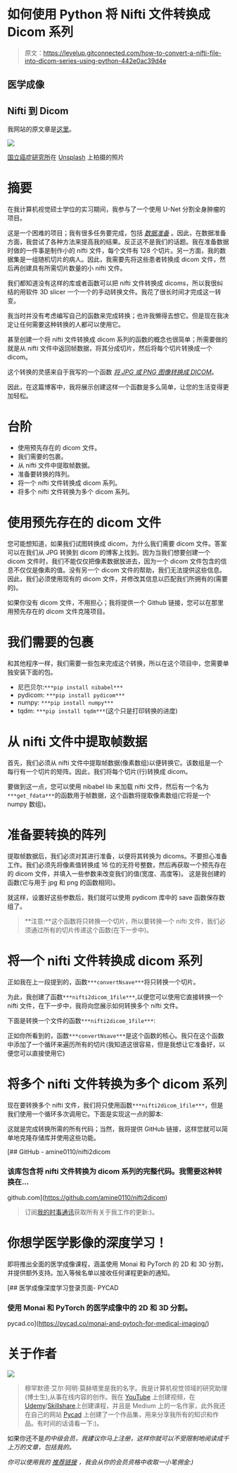 # 如何使用 Python 将 Nifti 文件转换成 Dicom 系列

> 原文：<https://levelup.gitconnected.com/how-to-convert-a-nifti-file-into-dicom-series-using-python-442e0ac39d4e>

## 医学成像

## Nifti 到 Dicom

我网站的原文章是[这里](https://pycad.co/nifti2dicom/)。

![](img/103cf6ae8d5d7b517b92a10a0aaa3ca8.png)

[国立癌症研究所](https://unsplash.com/@nci?utm_source=medium&utm_medium=referral)在 [Unsplash](https://unsplash.com?utm_source=medium&utm_medium=referral) 上拍摄的照片

# 摘要

在我计算机视觉硕士学位的实习期间，我参与了一个使用 U-Net 分割全身肿瘤的项目。

这是一个困难的项目；我有很多任务要完成，包括 [*数据准备*](https://pycad.co/preprocessing-3d-volumes-for-tumor-segmentation-using-monai-and-pytorch/) 。因此，在数据准备方面，我尝试了各种方法来提高我的结果。反正这不是我们的话题。我在准备数据时做的一件事是制作小的 nifti 文件，每个文件有 128 个切片。另一方面，我的数据集是一组随机切片的病人。因此，我需要先将这些患者转换成 dicom 文件，然后再创建具有所需切片数量的小 nifti 文件。

我们都知道没有这样的库或者函数可以把 nifti 文件转换成 dicoms，所以我很纠结的用软件 3D slicer 一个一个的手动转换文件。我花了很长时间才完成这一转变。

我当时并没有考虑编写自己的函数来完成转换；也许我懒得去想它。但是现在我决定让任何需要这种转换的人都可以使用它。

甚至创建一个将 nifti 文件转换成 dicom 系列的函数的概念也很简单；所需要做的就是从 nifti 文件中返回帧数据，将其分成切片，然后将每个切片转换成一个 dicom。

这个转换的灵感来自于我写的一个函数 [*将 JPG 或 PNG 图像转换成 DICOM*](https://pycad.co/convert-jpg-or-png-images-into-dicom/)。

因此，在这篇博客中，我将展示创建这样一个函数是多么简单，让您的生活变得更加轻松。

# 台阶

*   使用预先存在的 dicom 文件。
*   我们需要的包裹。
*   从 nifti 文件中提取帧数据。
*   准备要转换的阵列。
*   将一个 nifti 文件转换成 dicom 系列。
*   将多个 nifti 文件转换为多个 dicom 系列。

# 使用预先存在的 dicom 文件

您可能想知道，如果我们试图转换成 dicom，为什么我们需要 dicom 文件。答案可以在我们从 JPG 转换到 dicom 的博客上找到。因为当我们想要创建一个 dicom 文件时，我们不能仅仅把像素数据放进去，因为一个 dicom 文件包含的信息不仅仅是像素的值。没有另一个 dicom 文件的帮助，我们无法提供这些信息。因此，我们必须使用现有的 dicom 文件，并修改其信息以匹配我们所拥有的(需要的)。

如果你没有 dicom 文件，不用担心；我将提供一个 Github 链接，您可以在那里用预先存在的 dicom 文件克隆项目。

# 我们需要的包裹

和其他程序一样，我们需要一些包来完成这个转换，所以在这个项目中，您需要单独安装下面的包。

*   尼巴贝尔:`***pip install nibabel***`
*   pydicom: `***pip install pydicom***`
*   numpy: `***pip install numpy***`
*   tqdm: `***pip install tqdm***`(这个只是打印转换的进度)

# 从 nifti 文件中提取帧数据

首先，我们必须从 nifti 文件中提取帧数据(像素数组)以便转换它。该数组是一个每行有一个切片的矩阵。因此，我们将每个切片(行)转换成 dicom。

要做到这一点，您可以使用 nibabel lib 来加载 nifti 文件，然后有一个名为`***get_fdata***`的函数用于帧数据，这个函数将提取像素数组(它将是一个 numpy 数组)。

# 准备要转换的阵列

提取帧数据后，我们必须对其进行准备，以便将其转换为 dicoms。不要担心准备工作。我们必须先将像素值转换成 16 位的无符号整数，然后再获取一个预先存在的 dicom 文件，并填入一些参数来改变我们的值(宽度、高度等)。
这是我创建的函数(它与用于 jpg 和 png 的函数相同)。

就这样，设置好这些参数后，我们就可以使用 pydicom 库中的 save 函数保存数组了。

> **注意:**这个函数将只转换一个切片，所以要转换一个 nifti 文件，我们必须通过所有的切片传递这个函数(在下一步中)。

# 将一个 nifti 文件转换成 dicom 系列

正如我在上一段提到的，函数`***convertNsave***`将只转换一个切片。

为此，我创建了函数`***nifti2dicom_1file***`,以便您可以使用它直接转换一个 nifti 文件，在下一步中，我将向您展示如何转换多个 nifti 文件。

下面是转换一个文件的函数`***nifti2dicom_1file***`:

正如你所看到的，函数`***convertNsave***`是这个函数的核心。我只在这个函数中添加了一个循环来遍历所有的切片(我知道这很容易，但是我想让它准备好，以便您可以直接使用它)

# 将多个 nifti 文件转换为多个 dicom 系列

现在要转换多个 nifti 文件，我们将只使用函数`***nifti2dicom_1file***`，但是我们使用一个循环多次调用它。下面是实现这一点的脚本:

这就是完成转换所需的所有代码；当然，我将提供 GitHub 链接，这样您就可以简单地克隆存储库并使用这些功能。

[](https://github.com/amine0110/nifti2dicom) [## GitHub - amine0110/nifti2dicom

### 该库包含将 nifti 文件转换为 dicom 系列的完整代码。我需要这种转换在…

github.com](https://github.com/amine0110/nifti2dicom) 

> 订阅[我的时事通讯](https://astounding-teacher-3608.ck.page/136bdb1fbe)获取所有关于我工作的更新:)。

# 你想学医学影像的深度学习！

即将推出全面的医学成像课程，涵盖使用 Monai 和 PyTorch 的 2D 和 3D 分割，并提供额外支持。加入等候名单以接收任何课程更新的通知。

[](https://pycad.co/monai-and-pytoch-for-medical-imaging/) [## 医学成像深度学习登录页面- PYCAD

### 使用 Monai 和 PyTorch 的医学成像中的 2D 和 3D 分割。

pycad.co](https://pycad.co/monai-and-pytoch-for-medical-imaging/) 

# 关于作者

![](img/5f7a50b5fd18aaef0425806629d91230.png)

> 穆罕默德·艾尔·阿明·莫赫塔里是我的名字。我是计算机视觉领域的研究助理(博士生),从事在线内容的创作。我在 [YouTube](https://www.youtube.com/channel/UCdYyILlPlehK4fKS5DiuMXQ) 上创建视频，在[Udemy](https://www.udemy.com/user/pycad-2/)/[Skillshare](https://www.skillshare.com/user/pycad)上创建课程，并且是 Medium 上的一名作家，此外我还在自己的网站 [Pycad](https://pycad.co/) 上创建了一个作品集，用来分享我所有的知识和作品。有时间的话请看一下:)。

如果你还不是[](https://pycad.medium.com/membership)*的中级会员，我建议你马上注册，这样你就可以不受限制地阅读成千上万的文章，包括我的。*

*你可以使用我的 [*推荐链接*](https://pycad.medium.com/membership) ，我会从你的会员资格中收取一小笔佣金:)*